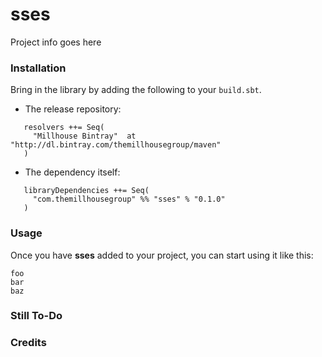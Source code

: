 sses
============================

Project info goes here


### Installation

Bring in the library by adding the following to your ```build.sbt```. 

  - The release repository: 

```
   resolvers ++= Seq(
     "Millhouse Bintray"  at "http://dl.bintray.com/themillhousegroup/maven"
   )
```
  - The dependency itself: 

```
   libraryDependencies ++= Seq(
     "com.themillhousegroup" %% "sses" % "0.1.0"
   )

```

### Usage

Once you have __sses__ added to your project, you can start using it like this:

```
foo
bar
baz 
```


### Still To-Do

### Credits

